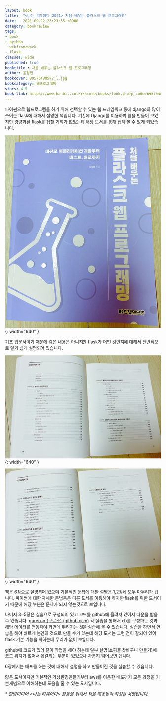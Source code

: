 ```yaml
---
layout: book
title:  "<나는 리뷰어다 2021> 처음 배우는 플라스크 웹 프로그래밍"
date:   2021-09-22 23:23:35 +0900
category: bookreview
tags:
- book
- python
- webframework
- flask
classes: wide
published: true
booktitle : 처음 배우는 플라스크 웹 프로그래밍
author: 윤정현
bookcover: B9575488572_l.jpg
bookcategory: 웹프로그래밍
stars: 4.5
book-link: https://www.hanbit.co.kr/store/books/look.php?p_code=B9575488572
---
```



파이썬으로 웹프로그램을 하기 위해 선택할 수 있는 웹 프레임워크 중에 django와 많이 쓰이는 flask에 대해서 설명한 책입니다.
기존에 Django를 이용하여 웹을 만들어 보았지만 경량화된 flask를 접할 기회가 없었는데 해당 도서를 통해 접해 볼 수 있게 되었습니다.

![](/images/reviewer_202109_01.JPG){: width="640" }

기초 입문서이기 때문에 깊은 내용은 아니지만 flask가 어떤 것인지에 대해서 전반적으로 알기 쉽게 설명되어 있습니다.

![](/images/reviewer_202109_02.JPG){: width="640" }

![](/images/reviewer_202109_03.JPG){: width="640" }


책은 6장으로 설명되어 있으며 기본적인 문법에 대한 설명은 1,2장에 모두 마무리가 됩니다. 파이썬에 대한 자세한 문법등은 다른 도서를 이용해야 하지만 flask를 위한 도서이기 때문에 해당 부분은 문제가 되지 않는것으로 보입니다.


나머지 3~5장은 실습으로 구성되어 있고 코드를 github에 올려져 있어서 다운을 받을 수 있습니다. [gureuso (구르소) (github.com)](https://github.com/gureuso)
각 실습을 통해서 db를 구성하는 것과 해당 데이터를 연동하여 화면에 뿌려지는 것을 실습해 볼 수 있습니다. 실습을 하면서 연습을 해야 빠르게 본인의 것으로 만들 수가 있는데 해당 도서는 그런 점이 잘되어 있어 flask 기본 기능을 익히는데 무리가 없어 보입니다.

github에 코드가 있어 같이 작업을 해야 하는데 일부 설명(쇼핑몰 장바구니 만들기)에 코드 위치가 없어서 헷갈리는 부분이 있었으나 차분히 읽어보면 됩니다.

6장에서는 배포를 하는 것에 대해서 설명을 하고 만들어진 것을 실습할 수 있습니다.


얇은 도서이지만 기본적인 가상환경만들기부터 aws를 이용한 배포까지 모든 과정을 기본개념으로 이해하는데 도움을 줄 수 있는 도서입니다.


_\* 한빛미디어 <나는 리뷰어다> 활동을 위해서 책을 제공받아 작성된 서평입니다._

